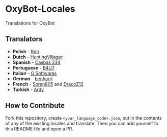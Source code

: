 # OxyBot-Locales
Translations for OxyBot
## Translators
* **Polish** - [Rph](https://github.com/thekoksus)
* **Dutch** - [HuntingVillager](https://www.huntingvillager.xyz/)
* **Spanish** - [Casbas 234](https://github.com/Casbas234/)
* **Portuguese** - [B4U7](https://github.com/B4U7)
* **Italian** - [G Softwares](http://gsoftwares.tk/)
* **German** - [benharri](https://github.com/benharri)
* **French** - [Soren805](http://pcsecurebit.000webhostapp.com/) and [DracoZ12](https://twitter.com/dracoz12)
* **Turkish** - [Ardy](https://plus.google.com/u/0/+ArdyA)

## How to Contribute
Fork this repository, create `<your_language_code>.json`, put in the contents of any of the existing locales and translate. Then you can add yourself to this README file and open a PR.
